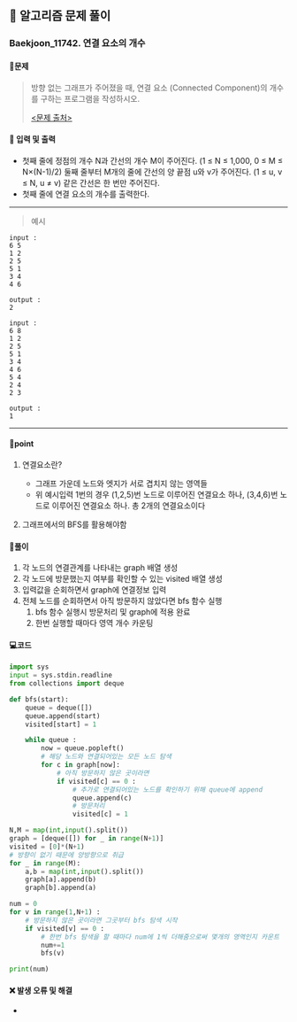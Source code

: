 ## 🐌 알고리즘 문제 풀이

### Baekjoon_11742. 연결 요소의 개수

#### 📒문제

> 방향 없는 그래프가 주어졌을 때, 연결 요소 (Connected Component)의 개수를 구하는 프로그램을 작성하시오.
>
> [<문제 출처>](https://www.acmicpc.net/problem/11742)

#### :pushpin: 입력 및 출력

- 첫째 줄에 정점의 개수 N과 간선의 개수 M이 주어진다. (1 ≤ N ≤ 1,000, 0 ≤ M ≤ N×(N-1)/2) 둘째 줄부터 M개의 줄에 간선의 양 끝점 u와 v가 주어진다. (1 ≤ u, v ≤ N, u ≠ v) 같은 간선은 한 번만 주어진다.
- 첫째 줄에 연결 요소의 개수를 출력한다.


---

> 예시

```
input :
6 5
1 2
2 5
5 1
3 4
4 6

output :
2

input :
6 8
1 2
2 5
5 1
3 4
4 6
5 4
2 4
2 3

output :
1
```

----




#### 🚀point

1. 연결요소란?
   - 그래프 가운데 노드와 엣지가 서로 겹치지 않는 영역들
   - 위 예시입력 1번의 경우 (1,2,5)번 노드로 이루어진 연결요소 하나, (3,4,6)번 노드로 이루어진 연결요소 하나. 총 2개의 연결요소이다
   
1. 그래프에서의 BFS를 활용해야함
   




#### 🔎풀이

1.  각 노드의 연결관계를 나타내는 graph 배열 생성
1.  각 노드에 방문했는지 여부를 확인할 수 있는 visited 배열 생성
1.  입력값을 순회하면서 graph에 연결정보 입력
1.  전체 노드를 순회하면서 아직 방문하지 않았다면 bfs 함수 실행
    1.  bfs 함수 실행시 방문처리 및 graph에 적용 완료
    1.  한번 실행할 때마다 영역 개수 카운팅




#### 💻코드

```python
import sys
input = sys.stdin.readline
from collections import deque

def bfs(start):
    queue = deque([])
    queue.append(start)
    visited[start] = 1

    while queue :
        now = queue.popleft()
        # 해당 노드와 연결되어있는 모든 노드 탐색
        for c in graph[now]:
            # 아직 방문하지 않은 곳이라면
            if visited[c] == 0 :
                # 추가로 연결되어있는 노드를 확인하기 위해 queue에 append
                queue.append(c)
                # 방문처리
                visited[c] = 1

N,M = map(int,input().split())
graph = [deque([]) for _ in range(N+1)]
visited = [0]*(N+1)
# 방향이 없기 때문에 양방향으로 취급
for _ in range(M):
    a,b = map(int,input().split())
    graph[a].append(b)
    graph[b].append(a)

num = 0
for v in range(1,N+1) :
    # 방문하지 않은 곳이라면 그곳부터 bfs 탐색 시작
    if visited[v] == 0 :
        # 한번 bfs 탐색을 할 때마다 num에 1씩 더해줌으로써 몇개의 영역인지 카운트
        num+=1
        bfs(v)

print(num)
```



#### ❌ 발생 오류 및 해결

- 
